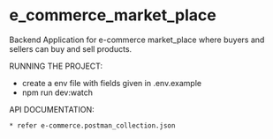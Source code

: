 # e_commerce_market_place

Backend Application for e-commerce market_place where buyers and sellers can buy and sell products.

RUNNING THE PROJECT:

* create a env file with fields given in .env.example
* npm run dev:watch

API DOCUMENTATION:

    * refer e-commerce.postman_collection.json
